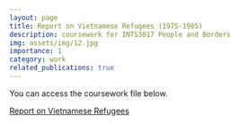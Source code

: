 ```yaml
---
layout: page
title: Report on Vietnamese Refugees (1975-1985)
description: coursework for INTS3017 People and Borders
img: assets/img/12.jpg
importance: 1
category: work
related_publications: true
---
```


You can access the coursework file below.

[Report on Vietnamese Refugees](assets/pdf/20413044_INTS3017_Coursework2.pdf)
